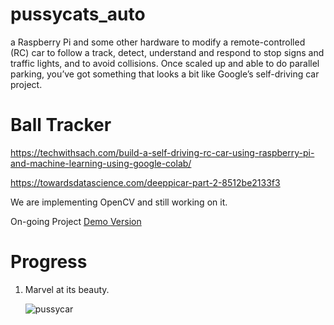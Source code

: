 # pussycats_auto
a Raspberry Pi and some other hardware to modify a remote-controlled (RC) car to follow a track, detect, understand and respond to stop signs and traffic lights, and to avoid collisions. Once scaled up and able to do parallel parking, you’ve got something that looks a bit like Google’s self-driving car project. 

# Ball Tracker 

https://techwithsach.com/build-a-self-driving-rc-car-using-raspberry-pi-and-machine-learning-using-google-colab/


https://towardsdatascience.com/deeppicar-part-2-8512be2133f3

We are implementing OpenCV and still working on it. 


On-going Project [Demo Version](https://www.youtube.com/watch?v=eJ4APc3ecC8&t=13s)


# Progress 

1. Marvel at its beauty.

    ![pussycar]( )


